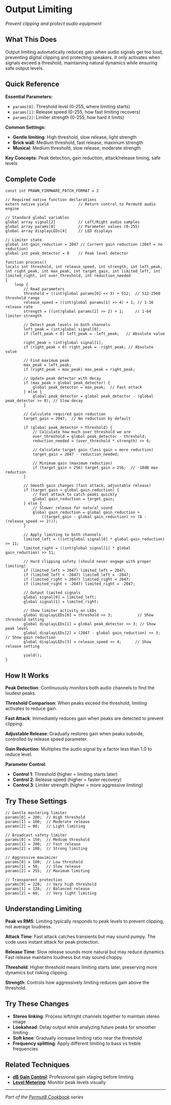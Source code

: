 # Output Limiting

*Prevent clipping and protect audio equipment*

## What This Does

Output limiting automatically reduces gain when audio signals get too loud, preventing digital clipping and protecting speakers. It only activates when signals exceed a threshold, maintaining natural dynamics while ensuring safe output levels.

## Quick Reference

**Essential Parameters:**
- `params[0]`: Threshold level (0-255, where limiting starts)
- `params[1]`: Release speed (0-255, how fast limiting recovers)
- `params[2]`: Limiter strength (0-255, how hard it limits)

**Common Settings:**
- **Gentle limiting**: High threshold, slow release, light strength
- **Brick wall**: Medium threshold, fast release, maximum strength
- **Musical**: Medium threshold, slow release, moderate strength

**Key Concepts:** Peak detection, gain reduction, attack/release timing, safe levels

## Complete Code

```impala
const int PRAWN_FIRMWARE_PATCH_FORMAT = 2

// Required native function declarations
extern native yield             // Return control to Permut8 audio engine

// Standard global variables
global array signal[2]          // Left/Right audio samples
global array params[8]          // Parameter values (0-255)
global array displayLEDs[4]     // LED displays

// Limiter state
global int gain_reduction = 2047 // Current gain reduction (2047 = no reduction)
global int peak_detector = 0    // Peak level detector

function process()
locals int threshold, int release_speed, int strength, int left_peak, int right_peak, int max_peak, int target_gain, int limited_left, int limited_right, int over_threshold, int reduction_needed
{
    loop {
        // Read parameters
        threshold = ((int)global params[0] << 3) + 512;  // 512-2560 threshold range
        release_speed = ((int)global params[1] >> 4) + 1; // 1-16 release rate
        strength = ((int)global params[2] >> 2) + 1;     // 1-64 limiter strength
        
        // Detect peak levels in both channels
        left_peak = (int)global signal[0];
        if (left_peak < 0) left_peak = -left_peak;   // Absolute value
        
        right_peak = (int)global signal[1];
        if (right_peak < 0) right_peak = -right_peak; // Absolute value
        
        // Find maximum peak
        max_peak = left_peak;
        if (right_peak > max_peak) max_peak = right_peak;
        
        // Update peak detector with decay
        if (max_peak > global peak_detector) {
            global peak_detector = max_peak;  // Fast attack
        } else {
            global peak_detector = global peak_detector - (global peak_detector >> 8); // Slow decay
        }
        
        // Calculate required gain reduction
        target_gain = 2047;  // No reduction by default
        
        if (global peak_detector > threshold) {
            // Calculate how much over threshold we are
            over_threshold = global peak_detector - threshold;
            reduction_needed = (over_threshold * strength) >> 6;
            
            // Calculate target gain (less gain = more reduction)
            target_gain = 2047 - reduction_needed;
            
            // Minimum gain (maximum reduction)
            if (target_gain < 256) target_gain = 256;  // -18dB max reduction
        }
        
        // Smooth gain changes (fast attack, adjustable release)
        if (target_gain < global gain_reduction) {
            // Fast attack to catch peaks quickly
            global gain_reduction = target_gain;
        } else {
            // Slower release for natural sound
            global gain_reduction = global gain_reduction + 
                ((target_gain - global gain_reduction) >> (8 - (release_speed >> 2)));
        }
        
        // Apply limiting to both channels
        limited_left = ((int)global signal[0] * global gain_reduction) >> 11;
        limited_right = ((int)global signal[1] * global gain_reduction) >> 11;
        
        // Hard clipping safety (should never engage with proper limiting)
        if (limited_left > 2047) limited_left = 2047;
        if (limited_left < -2047) limited_left = -2047;
        if (limited_right > 2047) limited_right = 2047;
        if (limited_right < -2047) limited_right = -2047;
        
        // Output limited signals
        global signal[0] = limited_left;
        global signal[1] = limited_right;
        
        // Show limiter activity on LEDs
        global displayLEDs[0] = threshold >> 3;           // Show threshold setting
        global displayLEDs[1] = global peak_detector >> 3; // Show peak level
        global displayLEDs[2] = (2047 - global gain_reduction) >> 3; // Show gain reduction
        global displayLEDs[3] = release_speed << 4;      // Show release setting
        
        yield();
}
```

## How It Works

**Peak Detection**: Continuously monitors both audio channels to find the loudest peaks.

**Threshold Comparison**: When peaks exceed the threshold, limiting activates to reduce gain.

**Fast Attack**: Immediately reduces gain when peaks are detected to prevent clipping.

**Adjustable Release**: Gradually restores gain when peaks subside, controlled by release speed parameter.

**Gain Reduction**: Multiplies the audio signal by a factor less than 1.0 to reduce level.

**Parameter Control**:
- **Control 1**: Threshold (higher = limiting starts later)
- **Control 2**: Release speed (higher = faster recovery)
- **Control 3**: Limiter strength (higher = more aggressive limiting)

## Try These Settings

```impala
// Gentle mastering limiter
params[0] = 200;  // High threshold
params[1] = 100;  // Moderate release
params[2] = 80;   // Light limiting

// Broadcast safety limiter
params[0] = 150;  // Medium threshold
params[1] = 200;  // Fast release
params[2] = 180;  // Strong limiting

// Aggressive maximizer
params[0] = 100;  // Low threshold
params[1] = 50;   // Slow release
params[2] = 255;  // Maximum limiting

// Transparent protection
params[0] = 220;  // Very high threshold
params[1] = 128;  // Balanced release
params[2] = 60;   // Very light limiting
```

## Understanding Limiting

**Peak vs RMS**: Limiting typically responds to peak levels to prevent clipping, not average loudness.

**Attack Time**: Fast attack catches transients but may sound pumpy. The code uses instant attack for peak protection.

**Release Time**: Slow release sounds more natural but may reduce dynamics. Fast release maintains loudness but may sound choppy.

**Threshold**: Higher threshold means limiting starts later, preserving more dynamics but risking clipping.

**Strength**: Controls how aggressively limiting reduces gain above the threshold.

## Try These Changes

- **Stereo linking**: Process left/right channels together to maintain stereo image
- **Lookahead**: Delay output while analyzing future peaks for smoother limiting
- **Soft knee**: Gradually increase limiting ratio near the threshold
- **Frequency splitting**: Apply different limiting to bass vs treble frequencies

## Related Techniques

- **[dB Gain Control](db-gain-control.md)**: Professional gain staging before limiting
- **[Level Metering](level-metering.md)**: Monitor peak levels visually

---
*Part of the [Permut8 Cookbook](../index.md) series*
